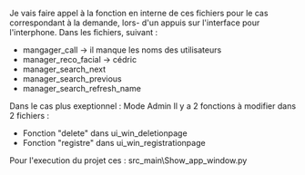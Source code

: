 Je vais faire appel à la fonction en interne de ces fichiers pour le cas correspondant à la demande, lors-  d'un appuis sur l'interface pour l'interphone.
Dans les fichiers, suivant :
- mangager_call -> il manque les noms des utilisateurs
- manager_reco_facial -> cédric
- manager_search_next
- manager_search_previous
- manager_search_refresh_name

Dans le cas plus exeptionnel : Mode Admin
Il y a 2 fonctions à modifier dans 2 fichiers :
- Fonction "delete" dans ui_win_deletionpage
- Fonction "registre" dans ui_win_registrationpage

Pour l'execution du projet ces : src_main\Show_app_window.py